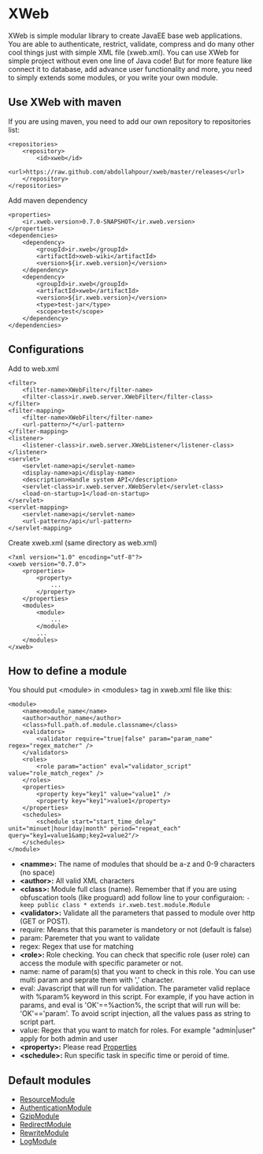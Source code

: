 # XWeb

XWeb is simple modular library to create JavaEE base web applications. You are able to authenticate, restrict, validate, compress and do many other cool things just with simple XML file (xweb.xml). You can use XWeb for simple project without even one line of Java code! But for more feature like connect it to database, add advance user functionality and more, you need to simply extends some modules, or you write your own module.

## Use XWeb with maven
If you are using maven, you need to add our own repository to repositories list:

```
<repositories>
	<repository>
		<id>xweb</id>
		<url>https://raw.github.com/abdollahpour/xweb/master/releases</url>
	</repository>
</repositories>
```

Add maven dependency

```
<properties>
	<ir.xweb.version>0.7.0-SNAPSHOT</ir.xweb.version>
</properties>
<dependencies>
	<dependency>
		<groupId>ir.xweb</groupId>
		<artifactId>xweb-wiki</artifactId>
		<version>${ir.xweb.version}</version>
	</dependency>
	<dependency>
		<groupId>ir.xweb</groupId>
		<artifactId>xweb</artifactId>
		<version>${ir.xweb.version}</version>
		<type>test-jar</type>
		<scope>test</scope>
	</dependency>
</dependencies>
```


## Configurations
Add to web.xml

```
<filter>
	<filter-name>XWebFilter</filter-name>
	<filter-class>ir.xweb.server.XWebFilter</filter-class>
</filter>
<filter-mapping>
	<filter-name>XWebFilter</filter-name>
	<url-pattern>/*</url-pattern>
</filter-mapping>
<listener>
	<listener-class>ir.xweb.server.XWebListener</listener-class>
</listener>
<servlet>
	<servlet-name>api</servlet-name>
	<display-name>api</display-name>
	<description>Handle system API</description>
	<servlet-class>ir.xweb.server.XWebServlet</servlet-class>
	<load-on-startup>1</load-on-startup>
</servlet>
<servlet-mapping>
	<servlet-name>api</servlet-name>
	<url-pattern>/api</url-pattern>
</servlet-mapping>
```

Create xweb.xml (same directory as web.xml)

```
<?xml version="1.0" encoding="utf-8"?>
<xweb version="0.7.0">
	<properties>
		<property>
			...
		</property>
	</properties>
	<modules>
		<module>
			...
		</module>
		...
	</modules>
</xweb>
```

## How to define a module
You should put &lt;module&gt; in &lt;modules&gt; tag in xweb.xml file like this:

```
<module>
	<name>module_name</name>
	<author>author_name</author>
	<class>full.path.of.module.classname</class>
	<validators>
		<validator require="true|false" param="param_name" regex="regex_matcher" />
	</validators>
	<roles>
		<role param="action" eval="validator_script" value="role_match_regex" />
	</roles>
	<properties>
		<property key="key1" value="value1" />
		<property key="key1">value1</property>
	</properties>
	<schedules>
		<schedule start="start_time_delay" unit="minuet|hour|day|month" period="repeat_each" query="key1=value1&amp;key2=value2"/>
	</schedules>
</module>
```

* **&lt;namme&gt;:** The name of modules that should be a-z and 0-9 characters (no space)
* **&lt;author&gt;:** All valid XML characters
* **&lt;class&gt;:** Module full class (name). Remember that if you are using obfuscation tools (like proguard) add follow line to your configuraion:
`-keep public class * extends ir.xweb.test.module.Module`
* **&lt;validator&gt;:** Validate all the parameters that passed to module over http (GET or POST).
 * require: Means that this parameter is mandetory or not (default is false)
 * param: Paremeter that you want to validate
 * regex: Regex that use for matching
* **&lt;role&gt;:** Role checking. You can check that specific role (user role) can access the module with specific parameter or not.
 * name: name of param(s) that you want to check in this role. You can use multi param and seprate them with ',' character.
 * eval: Javascript that will run for validation. The parameter valid replace with %param% keyword in this script. For example, if you have action in params, and eval is 'OK'==%action%, the script that will run will be: 'OK'=='param'. To avoid script injection, all the values pass as string to script part.
 * value: Regex that you want to match for roles. For example "admin|user" apply for both admin and user
* **&lt;property&gt;:** Please read [Properties](wiki/Properties)
* **&lt;schedule&gt;:** Run specific task in specific time or peroid of time.

## Default modules
* [ResourceModule](wiki/ResourceModule)
* [AuthenticationModule](wiki/AuthenticationModule)
* [GzipModule](wiki/GzipModule)
* [RedirectModule](wiki/RedirectModule)
* [RewriteModule](wiki/RewriteModule)
* [LogModule](wiki/LogModule)